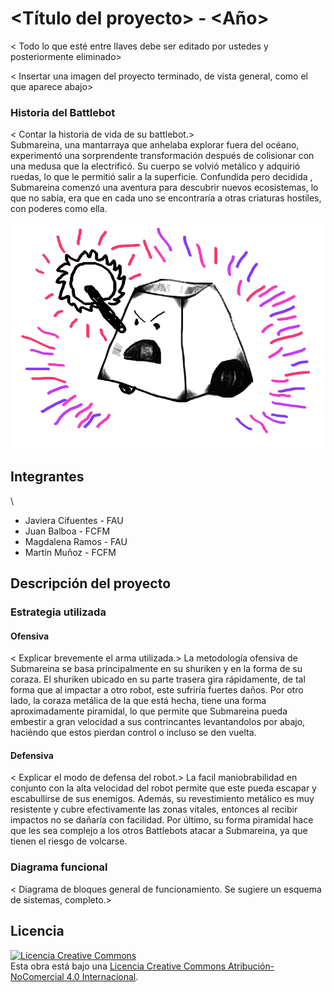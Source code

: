 # <Título del proyecto> - <Año>
< Todo lo que esté entre llaves debe ser editado por ustedes y posteriormente eliminado>

< Insertar una imagen del proyecto terminado, de vista general, como el que aparece abajo>

### Historia del Battlebot
< Contar la historia de vida de su battlebot.>
\
Submareina, una mantarraya que anhelaba explorar fuera del océano, experimentó una sorprendente transformación después de colisionar con una medusa que la electrificó. Su cuerpo se volvió metálico y adquirió ruedas, lo que le permitió salir a la superficie. Confundida pero decidida , Submareina comenzó una aventura para descubrir nuevos ecosistemas, lo que no sabía, era que en cada uno se encontraría a otras criaturas hostiles, con poderes como ella.

  
![Robot Ejemplo](/multimedia/robot_ejemplo.png)

## Integrantes
\
- Javiera Cifuentes - FAU
- Juan Balboa - FCFM
- Magdalena Ramos - FAU
- Martín Muñoz - FCFM


## Descripción del proyecto
  
### Estrategia utilizada
  
#### Ofensiva
< Explicar brevemente el arma utilizada.>
La metodología ofensiva de Submareina se basa principalmente en su shuriken y en la forma de su coraza. El shuriken ubicado en su parte trasera gira rápidamente, de tal forma que al impactar a otro robot, este sufriría fuertes daños. Por otro lado, la coraza metálica de la que está hecha, tiene una forma aproximadamente piramidal, lo que permite que Submareina pueda embestir a gran velocidad a sus contrincantes levantandolos por abajo, haciéndo que estos pierdan control o incluso se den vuelta.
#### Defensiva
< Explicar el modo de defensa del robot.>
  La facil maniobrabilidad en conjunto con la alta velocidad del robot permite que este pueda escapar y escabullirse de sus enemigos. Además, su revestimiento metálico es muy resistente y cubre efectivamente las zonas vitales, entonces al recibir impactos no se dañaría con facilidad. Por último, su forma piramidal hace que les sea complejo a los otros Battlebots atacar a Submareina, ya que tienen el riesgo de volcarse.
### Diagrama funcional
< Diagrama de bloques general de funcionamiento. Se sugiere un esquema de sistemas, completo.>

## Licencia
<a rel="license" href="http://creativecommons.org/licenses/by-nc/4.0/"><img alt="Licencia Creative Commons" style="border-width:0" src="https://i.creativecommons.org/l/by-nc/4.0/88x31.png" /></a><br />Esta obra está bajo una <a rel="license" href="http://creativecommons.org/licenses/by-nc/4.0/">Licencia Creative Commons Atribución-NoComercial 4.0 Internacional</a>.
